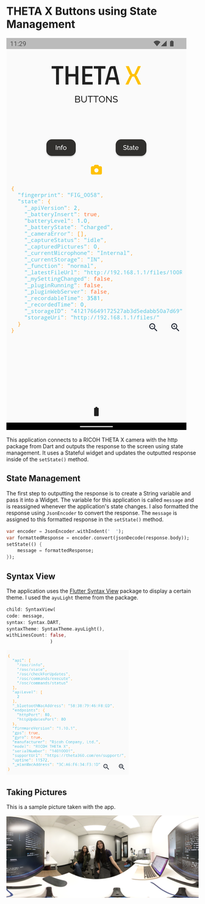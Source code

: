 # THETA X Buttons using State Management

![screenshot](docs/screenshot.png)

This application connects to a RICOH THETA X camera with the http package from Dart and outputs the response to the screen using state management. It uses a Stateful widget and updates the outputted response inside of the `setState()` method.  

## State Management

The first step to outputting the response is to create a String variable and pass it into a Widget. The variable for this application is called `message` and is reassigned whenever the application's state changes. I also formatted the response using `JsonEncoder` to convert the response. The `message` is assigned to this formatted response in the `setState()` method. 

```dart
var encoder = JsonEncoder.withIndent('  ');
var formattedResponse = encoder.convert(jsonDecode(response.body));
setState(() {
    message = formattedResponse;
});
```

## Syntax View

The application uses the [Flutter Syntax View](https://pub.dev/packages/flutter_syntax_view) package to display a certain theme. I used the `ayuLight` theme from the package.

```dart
child: SyntaxView(
code: message,
syntax: Syntax.DART,
syntaxTheme: SyntaxTheme.ayuLight(),
withLinesCount: false,
                )
```

![ayu light](docs/ayulight.png)

## Taking Pictures 

This is a sample picture taken with the app. 

![picture](docs/picture.png)